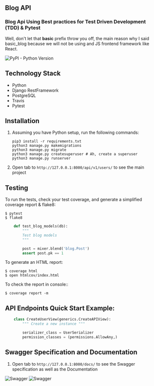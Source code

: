## Blog API

### Blog Api Using Best practices for Test Driven Development (TDD) & Pytest

Well, don't let that **basic** prefix throw you off, the main reason why I said basic_blog because we will not be using and JS frontend framework like React.

![PyPI - Python Version](https://img.shields.io/pypi/pyversions/Django.svg)

## Technology Stack

- Python
- Django RestFramework
- PostgreSQL
- Travis
- Pytest

## Installation

1. Assuming you have Python setup, run the following commands:

   ```
   pip3 install -r requirements.txt
   python3 manage.py makemigrations
   python3 manage.py migrate
   python3 manage.py createsuperuser # Ah, create a superuser
   python3 manage.py runserver
   ```

2. Open tab to `http://127.0.0.1:8000/api/v1/users/` to see the main project

## Testing

To run the tests, check your test coverage, and generate a simplified coverage report & flake8:

    $ pytest
    $ flake8

```python
    def test_blog_models(db):
        """
        Test blog models
        """

        post = mixer.blend('blog.Post')
        assert post.pk == 1

```

To generate an HTML report:

    $ coverage html
    $ open htmlcov/index.html

To check the report in console::

    $ coverage report -m

## API Endpoints Quick Start Example:

```python
    class CreateUserView(generics.CreateAPIView):
        """ Create a new instance """

        serializer_class = UserSerializer
        permission_classes = (permissions.AllowAny,)
```

## Swagger Specification and Documentation

1. Open tab to `http://127.0.0.1:8000/docs/` to see the Swagger specification as well as the Documentation

![Swagger](https://i.ibb.co/h2yq7zh/Screenshot-2019-06-04-22-42-59.png)
![Swagger](https://i.ibb.co/kcb8bM6/Screenshot-2019-06-04-22-59-50.png)
